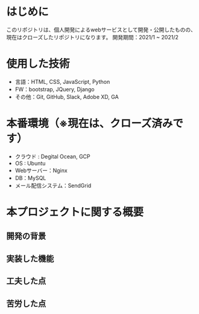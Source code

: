 # はじめに
このリポジトリは、個人開発によるwebサービスとして開発・公開したものの、現在はクローズしたリポジトリになります。
開発期間：2021/1 ~ 2021/2

# 使用した技術
- 言語：HTML, CSS, JavaScript, Python
- FW：bootstrap, JQuery, Django
- その他：Git, GitHub, Slack, Adobe XD, GA

# 本番環境（※現在は、クローズ済みです）
- クラウド : Degital Ocean, GCP
- OS : Ubuntu
- Webサーバー：Nginx
- DB：MySQL
- メール配信システム：SendGrid

# 本プロジェクトに関する概要
## 開発の背景
## 実装した機能
## 工夫した点
## 苦労した点
